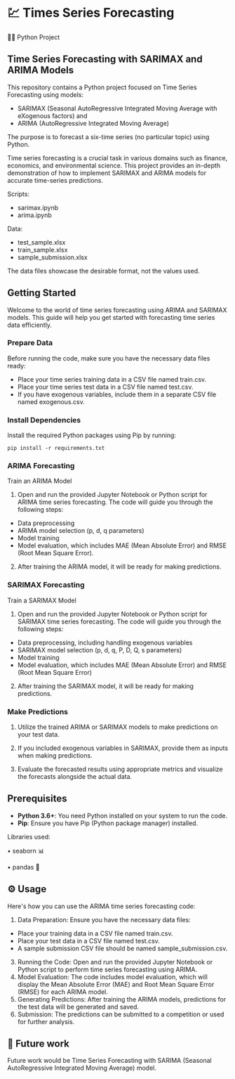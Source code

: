 # 💹 Times Series Forecasting

👨‍💻 Python Project

## Time Series Forecasting with SARIMAX and ARIMA Models

This repository contains a Python project focused on Time Series Forecasting using models:

- SARIMAX (Seasonal AutoRegressive Integrated Moving Average with eXogenous factors) and
- ARIMA (AutoRegressive Integrated Moving Average) 

The purpose is to forecast a six-time series (no particular topic) using Python.

Time series forecasting is a crucial task in various domains such as finance, economics, and environmental science. 
This project provides an in-depth demonstration of how to implement SARIMAX and ARIMA models for accurate time-series predictions.

Scripts:

- sarimax.ipynb
- arima.ipynb

Data:

- test_sample.xlsx
- train_sample.xlsx
- sample_submission.xlsx

The data files showcase the desirable format, not the values used.

## Getting Started
Welcome to the world of time series forecasting using ARIMA and SARIMAX models. 
This guide will help you get started with forecasting time series data efficiently.

### Prepare Data
Before running the code, make sure you have the necessary data files ready:

- Place your time series training data in a CSV file named train.csv.
- Place your time series test data in a CSV file named test.csv.
- If you have exogenous variables, include them in a separate CSV file named exogenous.csv.

### Install Dependencies

Install the required Python packages using Pip by running:

```pip install -r requirements.txt```

### ARIMA Forecasting

Train an ARIMA Model
1. Open and run the provided Jupyter Notebook or Python script for ARIMA time series forecasting. The code will guide you through the following steps:

- Data preprocessing
- ARIMA model selection (p, d, q parameters)
- Model training
- Model evaluation, which includes MAE (Mean Absolute Error) and RMSE (Root Mean Square Error).

2. After training the ARIMA model, it will be ready for making predictions.

### SARIMAX Forecasting

Train a SARIMAX Model
1. Open and run the provided Jupyter Notebook or Python script for SARIMAX time series forecasting. The code will guide you through the following steps:

- Data preprocessing, including handling exogenous variables
- SARIMAX model selection (p, d, q, P, D, Q, s parameters)
- Model training
- Model evaluation, which includes MAE (Mean Absolute Error) and RMSE (Root Mean Square Error)

2. After training the SARIMAX model, it will be ready for making predictions.

### Make Predictions
1. Utilize the trained ARIMA or SARIMAX models to make predictions on your test data.

2. If you included exogenous variables in SARIMAX, provide them as inputs when making predictions.

3. Evaluate the forecasted results using appropriate metrics and visualize the forecasts alongside the actual data.


## Prerequisites
- **Python 3.6+**: You need Python installed on your system to run the code.
- **Pip**: Ensure you have Pip (Python package manager) installed.

Libraries used:

• seaborn 📊

• pandas 🐼

## ⚙️ Usage
Here's how you can use the ARIMA time series forecasting code:

1. Data Preparation: Ensure you have the necessary data files:
   
- Place your training data in a CSV file named train.csv.
- Place your test data in a CSV file named test.csv.
- A sample submission CSV file should be named sample_submission.csv.

3. Running the Code: Open and run the provided Jupyter Notebook or Python script to perform time series forecasting using ARIMA.
4. Model Evaluation: The code includes model evaluation, which will display the Mean Absolute Error (MAE) and Root Mean Square Error (RMSE) for each ARIMA model.
5. Generating Predictions: After training the ARIMA models, predictions for the test data will be generated and saved.
6. Submission: The predictions can be submitted to a competition or used for further analysis.

## 🔮 Future work
Future work would be Time Series Forecasting with SARIMA (Seasonal AutoRegressive Integrated Moving Average) model.
